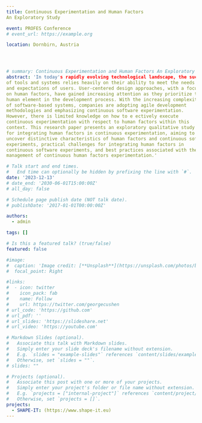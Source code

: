```yaml
---
title: Continuous Experimentation and Human Factors
An Exploratory Study

event: PROFES Conference
# event_url: https://example.org

location: Dornbirn, Austria




# summary: Continuous Experimentation and Human Factors An Exploratory Study
abstract: 'In today's rapidly evolving technological landscape, the success
of tools and systems relies heavily on their ability to meet the needs
and expectations of users. User-centered design approaches, with a focus
on human factors, have gained increasing attention as they prioritize the
human element in the development process. With the increasing complexity
of software-based systems, companies are adopting agile development
methodologies and emphasizing continuous software experimentation.
However, there is limited knowledge on how to e ectively execute
continuous experimentation with respect to human factors within this
context. This research paper presents an exploratory qualitative study
for integrating human factors in continuous experimentation, aiming to
uncover distinctive characteristics of human factors and continuous software
experiments, practical challenges for integrating human factors in
continuous software experiments, and best practices associated with the
management of continuous human factors experimentation.'

# Talk start and end times.
#   End time can optionally be hidden by prefixing the line with `#`.
date: '2023-12-13'
# date_end: '2030-06-01T15:00:00Z'
# all_day: false

# Schedule page publish date (NOT talk date).
# publishDate: '2017-01-01T00:00:00Z'

authors:
  - admin

tags: []

# Is this a featured talk? (true/false)
featured: false

#image:
#  caption: 'Image credit: [**Unsplash**](https://unsplash.com/photos/bzdhc5b3Bxs)'
#  focal_point: Right

#links:
#  - icon: twitter
#    icon_pack: fab
#    name: Follow
#    url: https://twitter.com/georgecushen
# url_code: 'https://github.com'
# url_pdf: ''
# url_slides: 'https://slideshare.net'
# url_video: 'https://youtube.com'

# Markdown Slides (optional).
#   Associate this talk with Markdown slides.
#   Simply enter your slide deck's filename without extension.
#   E.g. `slides = "example-slides"` references `content/slides/example-slides.md`.
#   Otherwise, set `slides = ""`.
# slides: ""

# Projects (optional).
#   Associate this post with one or more of your projects.
#   Simply enter your project's folder or file name without extension.
#   E.g. `projects = ["internal-project"]` references `content/project/deep-learning/index.md`.
#   Otherwise, set `projects = []`.
projects:
  - SHAPE-IT: (https://www.shape-it.eu)
---
```

